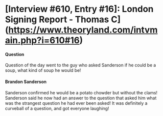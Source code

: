 # [Interview #610, Entry #16]: London Signing Report - Thomas C](https://www.theoryland.com/intvmain.php?i=610#16)

#### Question

Question of the day went to the guy who asked Sanderson if he could be a soup, what kind of soup he would be!

#### Brandon Sanderson

Sanderson confirmed he would be a potato chowder but without the clams! Sanderson said he now had an answer to the question that asked him what was the strangest question he had ever been asked! It was definitely a curveball of a question, and got everyone laughing!

